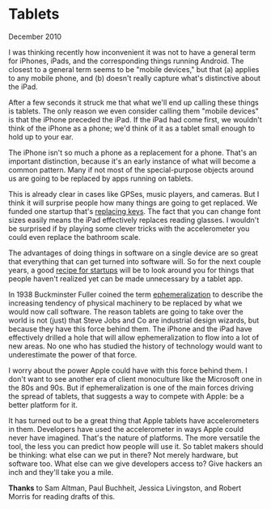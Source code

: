 # Tablets

December 2010  
  
I was thinking recently how inconvenient it was not to have a general
term for iPhones, iPads, and the corresponding things running
Android. The closest to a general term seems to be "mobile devices,"
but that (a) applies to any mobile phone, and (b) doesn't really
capture what's distinctive about the iPad.  
  
After a few seconds it struck me that what we'll end up calling
these things is tablets. The only reason we even consider calling
them "mobile devices" is that the iPhone preceded the iPad. If the
iPad had come first, we wouldn't think of the iPhone as a phone;
we'd think of it as a tablet small enough to hold up to your ear.  
  
The iPhone isn't so much a phone as a replacement for a phone.
That's an important distinction, because it's an early instance of
what will become a common pattern. Many if not most of the
special-purpose objects around us are going to be replaced by apps
running on tablets.  
  
This is already clear in cases like GPSes, music players, and
cameras. But I think it will surprise people how many things are
going to get replaced. We funded one startup that's 
[replacing keys](http://lockitron.com/).
The fact that you can change font sizes easily means the iPad
effectively replaces reading glasses. I wouldn't be surprised if
by playing some clever tricks with the accelerometer you could even
replace the bathroom scale.  
  
The advantages of doing things in software on a single device are
so great that everything that can get turned into software will.
So for the next couple years, a good [recipe for startups](http://ycombinator.com/rfs8.html)
will be to look around you for things that people haven't realized
yet can be made unnecessary by a tablet app.  
  
In 1938 Buckminster Fuller coined the term [ephemeralization](http://en.wikipedia.org/wiki/Ephemeralization) to
describe the increasing tendency of physical machinery to be replaced
by what we would now call software. The reason tablets are going
to take over the world is not (just) that Steve Jobs and Co are
industrial design wizards, but because they have this force behind
them. The iPhone and the iPad have effectively drilled a hole that
will allow ephemeralization to flow into a lot of new areas. No one
who has studied the history of technology would want to underestimate
the power of that force.  
  
I worry about the power Apple could have with this force behind
them. I don't want to see another era of client monoculture like
the Microsoft one in the 80s and 90s. But if ephemeralization is
one of the main forces driving the spread of tablets, that suggests
a way to compete with Apple: be a better platform for it.  
  
It has turned out to be a great thing that Apple tablets have
accelerometers in them. Developers have used the accelerometer in
ways Apple could never have imagined. That's the nature of platforms.
The more versatile the tool, the less you can predict how people
will use it. So tablet makers should be thinking: what else can
we put in there? Not merely hardware, but software too. What else
can we give developers access to? Give hackers an inch and they'll
take you a mile.  
  
  
  
  
  
  
  

**Thanks** to Sam Altman, Paul Buchheit, Jessica Livingston, and
Robert Morris for reading drafts of this.  
  
  
  
